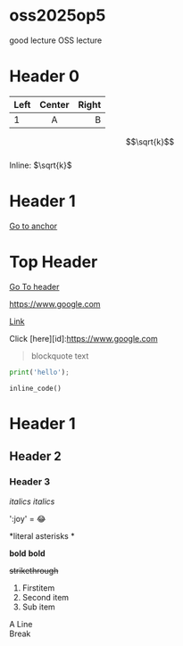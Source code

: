 # oss2025op5
good lecture
OSS lecture 

# Header 0

|Left |Center |Right
|:----|:----:|----:|
|1 |A |B |

$$\sqrt{k}$$  
Inline: $\sqrt{k}$
# Header 1
<a id="anchor"></a>
[Go to anchor](#anchor)

# Top Header
[Go To header](#Top-Header)

https://www.google.com

[Link](https://www.google.com "optional title")

Click [here][id]:https://www.google.com

> blockquote text

```python
print('hello');
```

`inline_code()`

Header 1
========

Header 2
--------

### Header 3


*italics*
_italics_

':joy' = 😂

\*literal asterisks \*

**bold**
__bold__

~~strikethrough~~

1. Firstitem
2. Second item
 1. Sub item


A 
Line  
Break


